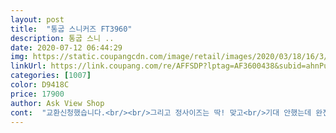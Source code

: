 ```yaml
---
layout: post 
title:  "통굽 스니커즈 FT3960" 
description: 통굽 스니 ..
date: 2020-07-12 06:44:29 
img: https://static.coupangcdn.com/image/retail/images/2020/03/18/16/3/4d3e95a6-2cee-4bf1-86cd-4d2be95e60d6.jpg 
linkUrl: https://link.coupang.com/re/AFFSDP?lptag=AF3600438&subid=ahnPublicAsk&pageKey=1366320604&itemId=2398398051&vendorItemId=70393428871&traceid=V0-113-3fac835409cd9605 
categories: [1007] 
color: D9418C 
price: 17900 
author: Ask View Shop 
cont:  "교환신청했습니다.<br/><br/>그리고 정사이즈는 딱! 맞고<br/>기대 안했는데 완전 만족스러워요<br/>깔끔하게 잘 만들어져서 왔어요!  치마든 바지든 같이 신기 좋네요 신는 느낌은 평범한 스니커즈 느낌여 ㅎㅎ<br/>발이 작아보이는것 같아요<br/>보통 230235신는데, 235사니까 편하구 좋아요<br/>신발은 예쁜데 불량이 왔어요ㅠㅠ<br/>이가격에 이품질에 거기다 배송까지 새벽에<br/>전 막 신으려고 샀는데 만족해요!!!<br/>전 좀 불편한 것 같아서 한치수 크게 교환합니다.<br/><br/>정사이즈구요 발이 편해요<br/>최고입니다!!!!<br/>통굽이라 무게감은 있지만 불편하지않고<br/>화면이랑 같고 예쁘네요<br/>" 
---
```

